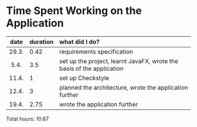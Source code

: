 # Time Spent Working on the Application

| date  | duration | what did I do? |
| :----:|:---------| :-----|
| 29.3. | 0.42     | requirements specification |
| 5.4.  | 3.5      | set up the project, learnt JavaFX, wrote the basis of the application |
| 11.4. | 1        | set up Checkstyle |
| 12.4. | 3        | planned the architecture, wrote the application further |
| 19.4. | 2.75     | wrote the application further |

Total hours: 10.67
